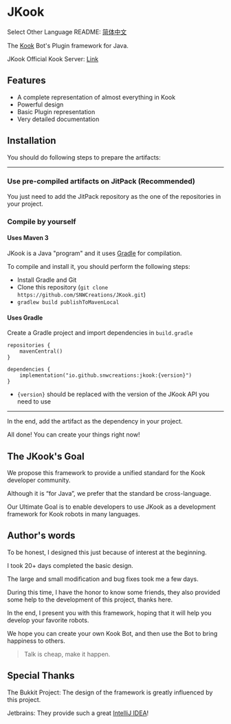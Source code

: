 # JKook

Select Other Language README: [简体中文](README_CN.md)

The [Kook](https://kookapp.cn) Bot's Plugin framework for Java.

JKook Official Kook Server: [Link](https://kook.top/aecCr6)

## Features

* A complete representation of almost everything in Kook
* Powerful design
* Basic Plugin representation
* Very detailed documentation

## Installation

You should do following steps to prepare the artifacts:

---

### Use pre-compiled artifacts on JitPack (Recommended)

You just need to add the JitPack repository as the one of the repositories in your project.

### Compile by yourself

#### Uses Maven 3

JKook is a Java "program" and it uses [Gradle](https://gradle.org) for compilation.

To compile and install it, you should perform the following steps:
* Install Gradle and Git
* Clone this repository (`git clone https://github.com/SNWCreations/JKook.git`)
* `gradlew build publishToMavenLocal`

#### Uses Gradle

Create a Gradle project and import dependencies in `build.gradle`

```
repositories {
    mavenCentral()
}

dependencies {
    implementation("io.github.snwcreations:jkook:{version}")
}
```

* `{version}` should be replaced with the version of the JKook API you need to use

---

In the end, add the artifact as the dependency in your project.

All done! You can create your things right now!

## The JKook's Goal

We propose this framework to provide a unified standard for the Kook developer community.

Although it is “for Java”, we prefer that the standard be cross-language.

Our Ultimate Goal is to enable developers to use JKook as a development framework for Kook robots in many languages.

## Author's words

To be honest, I designed this just because of interest at the beginning.

I took 20+ days completed the basic design.

The large and small modification and bug fixes took me a few days.

During this time, I have the honor to know some friends, they also provided some help to the development of this project, thanks here.

In the end, I present you with this framework, hoping that it will help you develop your favorite robots.

We hope you can create your own Kook Bot, and then use the Bot to bring happiness to others.

> Talk is cheap, make it happen.

## Special Thanks

The Bukkit Project: The design of the framework is greatly influenced by this project.

Jetbrains: They provide such a great [IntelliJ IDEA](https://www.jetbrains.com/idea)!
